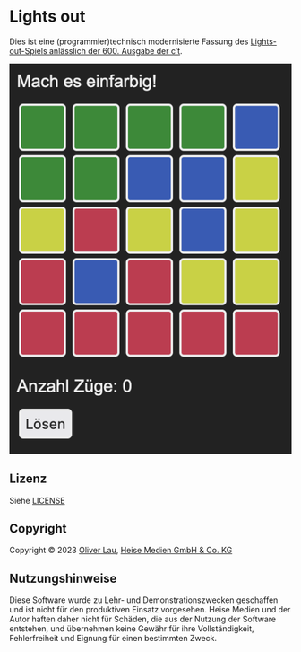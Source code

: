 # Lights out

Dies ist eine (programmier)technisch modernisierte Fassung des [Lights-out-Spiels anlässlich der 600. Ausgabe der c’t](https://www.heise.de/ct/600/).

![Screenshot](screenshot.png)


## Lizenz

Siehe [LICENSE](LICENSE)


## Copyright

Copyright ©️ 2023 [Oliver Lau](mailto:ola@ct.de), [Heise Medien GmbH & Co. KG](https://www.heise-gruppe.de/artikel/Heise-Medien-3904998.html)


## Nutzungshinweise

Diese Software wurde zu Lehr- und Demonstrationszwecken geschaffen und ist nicht für den produktiven Einsatz vorgesehen. Heise Medien und der Autor haften daher nicht für Schäden, die aus der Nutzung der Software entstehen, und übernehmen keine Gewähr für ihre Vollständigkeit, Fehlerfreiheit und Eignung für einen bestimmten Zweck.